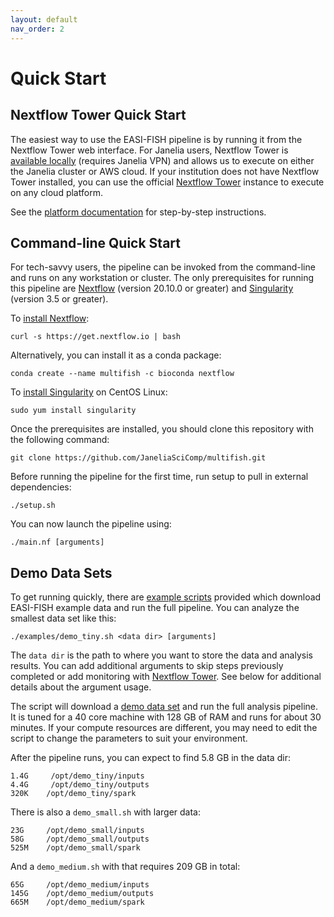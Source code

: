 ```yaml
---
layout: default
nav_order: 2
---
```


# Quick Start

## Nextflow Tower Quick Start

The easiest way to use the EASI-FISH pipeline is by running it from the Nextflow Tower web interface. For Janelia users, Nextflow Tower is [available locally](http://nextflow.int.janelia.org) (requires Janelia VPN) and allows us to execute on either the Janelia cluster or AWS cloud. If your institution does not have Nextflow Tower installed, you can use the official [Nextflow Tower](tower.nf) instance to execute on any cloud platform.

See the [platform documentation](platforms/NextflowTower.md) for step-by-step instructions.

## Command-line Quick Start

For tech-savvy users, the pipeline can be invoked from the command-line and runs on any workstation or cluster. The only prerequisites for running this pipeline are [Nextflow](https://www.nextflow.io) (version 20.10.0 or greater) and [Singularity](https://sylabs.io) (version 3.5 or greater).

To [install Nextflow](https://www.nextflow.io/docs/latest/getstarted.html):

    curl -s https://get.nextflow.io | bash 

Alternatively, you can install it as a conda package:

    conda create --name multifish -c bioconda nextflow

To [install Singularity](https://sylabs.io/guides/3.7/admin-guide/installation.html) on CentOS Linux:

    sudo yum install singularity

Once the prerequisites are installed, you should clone this repository with the following command:

    git clone https://github.com/JaneliaSciComp/multifish.git

Before running the pipeline for the first time, run setup to pull in external dependencies:

    ./setup.sh

You can now launch the pipeline using:

    ./main.nf [arguments]

## Demo Data Sets

To get running quickly, there are [example scripts](https://github.com/JaneliaSciComp/multifish/tree/master/examples) provided which download EASI-FISH example data and run the full pipeline. You can analyze the smallest data set like this:

    ./examples/demo_tiny.sh <data dir> [arguments]

The `data dir` is the path to where you want to store the data and analysis results. You can add additional arguments to skip steps previously completed or add monitoring with [Nextflow Tower](https://tower.nf). See below for additional details about the argument usage.

The script will download a [demo data set](https://doi.org/10.25378/janelia.c.5276708.v1) and run the full analysis pipeline. It is tuned for a 40 core machine with 128 GB of RAM and runs for about 30 minutes. If your compute resources are different, you may need to edit the script to change the parameters to suit your environment.

After the pipeline runs, you can expect to find 5.8 GB in the data dir:

    1.4G     /opt/demo_tiny/inputs
    4.4G     /opt/demo_tiny/outputs
    320K    /opt/demo_tiny/spark

There is also a `demo_small.sh` with larger data:

    23G     /opt/demo_small/inputs
    58G     /opt/demo_small/outputs
    525M    /opt/demo_small/spark

And a `demo_medium.sh` with that requires 209 GB in total:

    65G     /opt/demo_medium/inputs
    145G    /opt/demo_medium/outputs
    665M    /opt/demo_medium/spark


